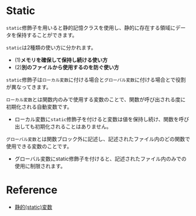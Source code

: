 # Static
`static`修飾子を用いると静的記憶クラスを使用し、静的に存在する領域にデータを保持することができます。

`static`は2種類の使い方に分かれます。
- (1)__メモリを確保して保持し続ける使い方__  
- (2)__別のファイルから使用するのを防ぐ使い方__

`static`修飾子は`ローカル変数`に付ける場合と`グローバル変数`に付ける場合とで役割が異なってきます。

`ローカル変数`とは関数内のみで使用する変数のことで、関数が呼び出される度に初期化される自動変数です。
- ローカル変数に`static`修飾子を付けると変数は値を保持し続け、関数を呼び出しても初期化されることはありません。


`グローバル変数`とは関数ブロック外に記述し、記述されたファイル内のどの関数で使用できる変数のことです。
- グローバル変数にstatic修飾子を付けると、記述されたファイル内のみでの使用に制限されます。

# Reference
- [静的(static)変数](https://programming.pc-note.net/c/static.html)
